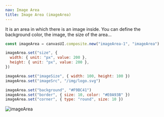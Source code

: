 ```yaml
---
nav: Image Area
title: Image Area (imageArea)
---
```


It is an area in which there is an image inside. You can define the background color, the image, the size of the area...

```javascript
const imageArea = canvasUI.composite.new("imageArea-1", "imageArea")

imageArea.set("size", {
  width: { unit: "px", value: 200 },
  height: { unit: "px", value: 200 },
})

imageArea.set("imageSize", { width: 100, height: 100 })
imageArea.set("imageSrc", "/img/logo.svg")

imageArea.set("background", "#F9BC41")
imageArea.set("border", { size: 10, color: "#E0A93B" })
imageArea.set("corner", { type: "round", size: 10 })
```

![imageArea](/elements/composites/image-area.svg)
